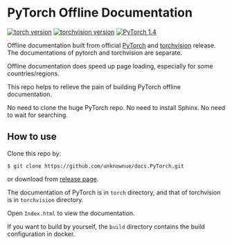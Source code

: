 # PyTorch Offline Documentation

[![torch version](https://img.shields.io/badge/torch_version-v1.4.0-g.svg?logo=PyTorch)](https://github.com/pytorch/pytorch) [![torchvision version](https://img.shields.io/badge/torchvision_version-v0.5.0-g.svg?logo=PyTorch)](https://github.com/pytorch/vision) [![PyTorch 1.4](https://img.shields.io/badge/PyTorch_1.4-Release_Note-blue.svg?logo=PyTorch)](https://pytorch.org/blog/pytorch-1-dot-4-released-and-domain-libraries-updated/)

Offline documentation built from official [PyTorch](https://github.com/pytorch/pytorch.git) and [torchvision](https://github.com/pytorch/vision.git) release. The documentations of pytorch and torchvision are separate.

Offline documentation does speed up page loading, especially for some countries/regions.

This repo helps to relieve the pain of building PyTorch offline documentation.

No need to clone the huge PyTorch repo. No need to install Sphinx. No need to wait for searching.

## How to use

Clone this repo by:

```shell
$ git clone https://github.com/unknownue/docs.PyTorch.git
```

or download from [release page](https://github.com/unknownue/docs.PyTorch/releases).

The documentation of PyTorch is in `torch` directory, and that of torchvision is in `torchvision` directory. 

Open `Index.html` to view the documentation.

If you want to build by yourself, the `build` directory contains the build configuration in docker.